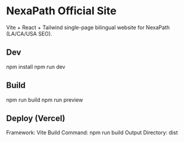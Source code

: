 # NexaPath Official Site

Vite + React + Tailwind single-page bilingual website for NexaPath (LA/CA/USA SEO).

## Dev
npm install
npm run dev

## Build
npm run build
npm run preview

## Deploy (Vercel)
Framework: Vite
Build Command: npm run build
Output Directory: dist
